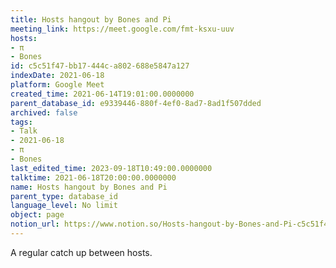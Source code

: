 ```yaml
---
title: Hosts hangout by Bones and Pi
meeting_link: https://meet.google.com/fmt-ksxu-uuv
hosts:
- π
- Bones
id: c5c51f47-bb17-444c-a802-688e5847a127
indexDate: 2021-06-18
platform: Google Meet
created_time: 2021-06-14T19:01:00.0000000
parent_database_id: e9339446-880f-4ef0-8ad7-8ad1f507dded
archived: false
tags:
- Talk
- 2021-06-18
- π
- Bones
last_edited_time: 2023-09-18T10:49:00.0000000
talktime: 2021-06-18T20:00:00.0000000
name: Hosts hangout by Bones and Pi
parent_type: database_id
language_level: No limit
object: page
notion_url: https://www.notion.so/Hosts-hangout-by-Bones-and-Pi-c5c51f47bb17444ca802688e5847a127
---
```


A regular catch up between hosts.



